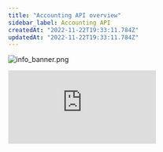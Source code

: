 ```yaml
---
title: "Accounting API overview"
sidebar_label: Accounting API
createdAt: "2022-11-22T19:33:11.784Z"
updatedAt: "2022-11-22T19:33:11.784Z"
---
```


<Head>
  <meta
    property="og:image"
    content="https://files.readme.io/2b27c1b-info_banner.png"
  />
</Head>

![](https://files.readme.io/2b27c1b-info_banner.png "info_banner.png")

<div className="video-container">
  <iframe
    src="https://www.youtube.com/embed/4zLgo0iP6MI"
    title="YouTube video player"
    frameborder="0"
    allow="accelerometer; autoplay; clipboard-write; encrypted-media; gyroscope; picture-in-picture"
    allowfullscreen
  ></iframe>
</div>
